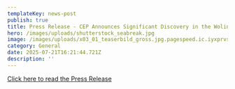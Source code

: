 ```yaml
---
templateKey: news-post
publish: true
title: Press Release - CEP Announces Significant Discovery in the Wolin License Block
hero: /images/uploads/shutterstock_seabreak.jpg
image: /images/uploads/x03_01_teaserbild_gross.jpg.pagespeed.ic.iyxprvscnk.jpg
category: General
date: 2025-07-21T16:21:44.721Z
description: ''
---
```

[Click here to read the Press Release](cep-discovery-press-inf-july-2025.pdf)
